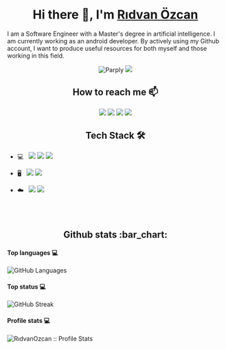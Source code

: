 
<h1 align="center">Hi there 👋, I'm <a href="https://github.com/ridvanozcan/">Rıdvan Özcan</a></h1>

<p align="center">
  

I am a Software Engineer with a Master's degree in artificial intelligence. I am currently working as an android developer. By actively using my Github account, I want to produce useful resources for both myself and those working in this field.

</p>

<p align="center">
  <img src="https://komarev.com/ghpvc/?username=ridvanozcan" alt="Parply" />
    <a href="https://github.com/ridvanozcan/"><img src="https://img.shields.io/github/followers/ridvanozcan?style=flat-square?color=%234CC61E&label=GitHub%20Followers%20"/></a>
</p>

<h2 align="center">How to reach me 📫</h2>

<p align="center">
  <a href="mailto:ridvanozcan48@hotmail.com"><img src="https://img.shields.io/badge/e‑mail-D14836.svg?style=for-the-badge&logo=GMail&logoColor=white"/></a>
  <a href="https://www.instagram.com/mr.softwareengineer/"><img src="https://img.shields.io/badge/instagram-E4405F.svg?style=for-the-badge&logo=instagram&logoColor=white"/></a>
  <a href="http://ridvanozcan.com.tr/"><img src="https://img.shields.io/badge/Web%20Site-9146FF.svg?style=for-the-badge&logo=google-chrome&logoColor=white"/></a>
  <a href="https://www.linkedin.com/in/ridvanozcan/"><img src="https://img.shields.io/badge/linkedin-0077B5.svg?style=for-the-badge&logo=linkedin&logoColor=white"/></a>
</p>


<h2 align="center">Tech Stack 🛠</h2>


- 💻 &nbsp; <img src="http://img.shields.io/badge/-Java-F89820?style=flat&logo=java&logoColor=white"> <img src="https://img.shields.io/badge/-Kotlin-7c6fe1?style=flat&logo=kotlin&logoColor=white"> <img src="https://img.shields.io/badge/Android-3DDC84?style=flat&logo=Android&logoColor=white&labelColor=3DDC84"> 

- 🖥️ &nbsp; <img src="https://img.shields.io/badge/Android%20Studio-4285F4?style=flat&logo=Android%20Studio&logoColor=white&labelColor=4285F4"> <img src="https://img.shields.io/badge/Visual%20Studio%20Code-007ACC?style=flat&logo=Visual%20Studio%20Code&logoColor=white&labelColor=007ACC">

- :cloud: &nbsp; <img src="https://img.shields.io/badge/-MySQL-F29111?style=flat&logo=mysql&logoColor=FFFFFF"> <img src="https://img.shields.io/badge/-Firebase-FFA611?style=flat&logo=firebase&logoColor=FFFFFF">

<br>
<br>



<h2 align="center">Github stats :bar_chart:</h2>

<h4>Top languages 💻</h4>

![GitHub Languages](https://github-readme-stats.vercel.app/api/top-langs/?username=ridvanozcan&hide=assembly,pawn,hack&langs_count=15&layout=compact)

<h4>Top status 💻</h4>

![GitHub Streak](https://github-readme-streak-stats.herokuapp.com/?user=ridvanozcan)




<h4>Profile stats 💻</h4>

<img src="https://github-readme-stats.vercel.app/api?username=ridvanozcan&show_icons=true" alt="RıdvanOzcan :: Profile Stats" />


<!--
**ridvanozcan/ridvanozcan** is a ✨ _special_ ✨ repository because its `README.md` (this file) appears on your GitHub profile.
![](https://hit.yhype.me/github/profile?user_id=23128176)
Here are some ideas to get you started:

- 🔭 I’m currently working on ...
- 🌱 I’m currently learning ...
- 👯 I’m looking to collaborate on ...
- 🤔 I’m looking for help with ...
- 💬 Ask me about ...
- 📫 How to reach me: ...
- 😄 Pronouns: ...
- ⚡ Fun fact: ...
💻
-->
